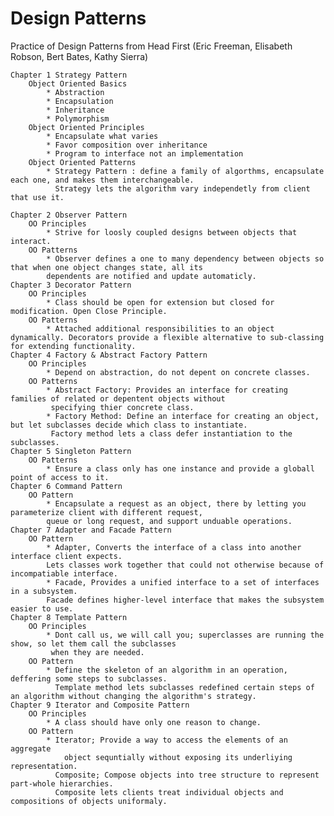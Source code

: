 # Design Patterns

Practice of Design Patterns from Head First (Eric Freeman, Elisabeth Robson, Bert Bates, Kathy Sierra)

    Chapter 1 Strategy Pattern
        Object Oriented Basics
            * Abstraction
            * Encapsulation
            * Inheritance
            * Polymorphism
        Object Oriented Principles
            * Encapsulate what varies
            * Favor composition over inheritance
            * Program to interface not an implementation
        Object Oriented Patterns
            * Strategy Pattern : define a family of algorthms, encapsulate each one, and makes them interchangeable.
              Strategy lets the algorithm vary independetly from client that use it.

    Chapter 2 Observer Pattern
        OO Principles
            * Strive for loosly coupled designs between objects that interact.
        OO Patterns
            * Observer defines a one to many dependency between objects so that when one object changes state, all its
            dependents are notified and update automaticly.
    Chapter 3 Decorator Pattern
        OO Principles
            * Class should be open for extension but closed for modification. Open Close Principle.
        OO Patterns
            * Attached additional responsibilities to an object dynamically. Decorators provide a flexible alternative to sub-classing for extending functionality.
    Chapter 4 Factory & Abstract Factory Pattern
        OO Principles
            * Depend on abstraction, do not depent on concrete classes.
        OO Patterns
            * Abstract Factory: Provides an interface for creating families of related or depentent objects without
             specifying thier concrete class.
            * Factory Method: Define an interface for creating an object, but let subclasses decide which class to instantiate.
             Factory method lets a class defer instantiation to the subclasses.
    Chapter 5 Singleton Pattern
        OO Patterns
            * Ensure a class only has one instance and provide a globall point of access to it.
    Chapter 6 Command Pattern
        OO Pattern
            * Encapsulate a request as an object, there by letting you parameterize client with different request,
            queue or long request, and support unduable operations.
    Chapter 7 Adapter and Facade Pattern
        OO Pattern
            * Adapter, Converts the interface of a class into another interface client expects.
            Lets classes work together that could not otherwise because of incompatiable interface.
            * Facade, Provides a unified interface to a set of interfaces in a subsystem.
            Facade defines higher-level interface that makes the subsystem easier to use.
    Chapter 8 Template Pattern
        OO Principles
            * Dont call us, we will call you; superclasses are running the show, so let them call the subclasses
             when they are needed.
        OO Pattern
            * Define the skeleton of an algorithm in an operation, deffering some steps to subclasses.
              Template method lets subclasses redefined certain steps of an algorithm without changing the algorithm's strategy.
    Chapter 9 Iterator and Composite Pattern
        OO Principles
            * A class should have only one reason to change.
        OO Pattern
            * Iterator; Provide a way to access the elements of an aggregate
                object sequntially without exposing its underliying representation.
              Composite; Compose objects into tree structure to represent part-whole hierarchies.
              Composite lets clients treat individual objects and compositions of objects uniformaly. 